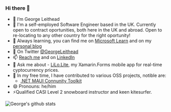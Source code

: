 ### Hi there 👋

<!--
**GeorgeLeithead/GeorgeLeithead** is a ✨ _special_ ✨ repository because its `README.md` (this file) appears on your GitHub profile.

Here are some ideas to get you started:

- 🔭 I’m currently working on ...
- 🌱 I’m currently learning ...
- 👯 I’m looking to collaborate on ...
- 🤔 I’m looking for help with ...
- 💬 Ask me about ...
- 📫 How to reach me: ...
- 😄 Pronouns: ...
- ⚡ Fun fact: ...
-->
- 🔭 I’m George Leithead
- 🏢 I'm a self-employed Software Engineer based in the UK.  Currently open to contract oportunities, both here in the UK and abroad.  Open to re-locating to any other country for the right oportunity!
- 🌱 Always learning, you can find me on [Microsoft Learn](https://docs.microsoft.com/en-us/users/georgeleithead/achievements) and on my [personal blog](https://blog.internetwideworld.com/)
- 🦜 On Twitter [@GeorgeLeithead](https://twitter.com/georgeleithead)
- 📫 [Reach me](https://www.internetwideworld.com/) and on [LinkedIn](https://www.linkedin.com/in/georgeleithead/)
- 💬 Ask me about - [LiLo.Lite](https://www.internetwideworld.com/lilolite), my Xamarin.Forms mobile app for real-time cyptocurrency prices.
- 👯 In my free time, I have contributed to various OSS projects, notible are:
  - [.NET MAUI Connunity Toolkit](https://github.com/CommunityToolkit/Maui)
- 😄 Pronouns: he/him
- ⚡Qualified CASI Level 2 snowboard instructor and keen kitesurfer.

![George's github stats](https://github-readme-stats.vercel.app/api?username=georgeleithead&show_icons=true)
